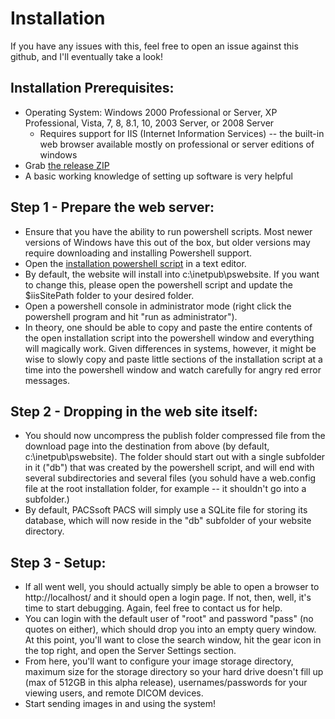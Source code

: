# Installation

If you have any issues with this, feel free to open an issue against this github, and I'll eventually take a look!

## Installation Prerequisites:
* Operating System: Windows 2000 Professional or Server, XP Professional, Vista, 7, 8, 8.1, 10, 2003 Server, or 2008 Server
  * Requires support for IIS (Internet Information Services) -- the built-in web browser available mostly on professional or server editions of windows
* Grab [the release ZIP](./PSWebsiteAlpha.zip)
* A basic working knowledge of setting up software is very helpful

## Step 1 - Prepare the web server:
* Ensure that you have the ability to run powershell scripts. Most newer versions of Windows have this out of the box, but older versions may require downloading and installing Powershell support.
* Open the [installation powershell script](./PSWebsiteInstaller.ps1) in a text editor.
* By default, the website will install into c:\inetpub\pswebsite. If you want to change this, please open the powershell script and update the $iisSitePath folder to your desired folder.
* Open a powershell console in administrator mode (right click the powershell program and hit "run as administrator").
* In theory, one should be able to copy and paste the entire contents of the open installation script into the powershell window and everything will magically work. Given differences in systems, however, it might be wise to slowly copy and paste little sections of the installation script at a time into the powershell window and watch carefully for angry red error messages.

## Step 2 - Dropping in the web site itself:
* You should now uncompress the publish folder compressed file from the download page into the destination from above (by default, c:\inetpub\pswebsite). The folder should start out with a single subfolder in it ("db") that was created by the powershell script, and will end with several subdirectories and several files (you sohuld have a web.config file at the root installation folder, for example -- it shouldn't go into a subfolder.)
* By default, PACSsoft PACS will simply use a SQLite file for storing its database, which will now reside in the "db" subfolder of your website directory.

## Step 3 - Setup:
* If all went well, you should actually simply be able to open a browser to http://localhost/ and it should open a login page. If not, then, well, it's time to start debugging. Again, feel free to contact us for help.
* You can login with the default user of "root" and password "pass" (no quotes on either), which should drop you into an empty query window. At this point, you'll want to close the search window, hit the gear icon in the top right, and open the Server Settings section.
* From here, you'll want to configure your image storage directory, maximum size for the storage directory so your hard drive doesn't fill up (max of 512GB in this alpha release), usernames/passwords for your viewing users, and remote DICOM devices.
* Start sending images in and using the system!
